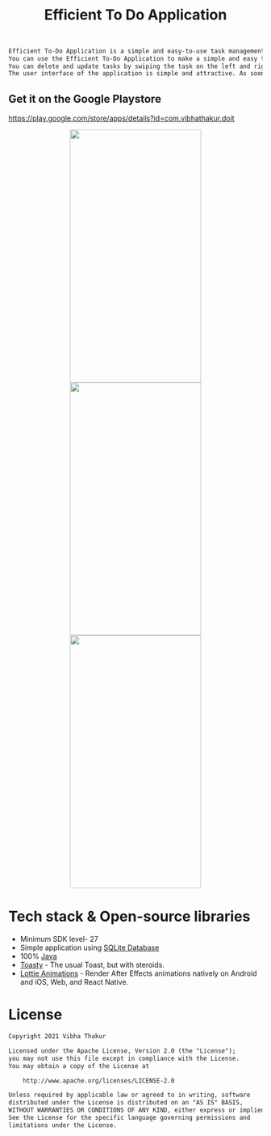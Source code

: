 <h1 align="center">Efficient To Do Application</h1>

<p align="center"> 
 </a>
</p>

```xml

 
Efficient To-Do Application is a simple and easy-to-use task management tool to help you stay organized and manage your day-to-day tasks.
You can use the Efficient To-Do Application to make a simple and easy to manage lists of tasks to ensure productivity.
You can delete and update tasks by swiping the task on the left and right side as Onswipe functionality has been added in the application.
The user interface of the application is simple and attractive. As soon as you complete a task and ticks the checkbox, cute animations will pop up to ensure the Dopamine effect, so that you can accomplish more.

```
## Get it on the Google Playstore

https://play.google.com/store/apps/details?id=com.vibhathakur.doit

<p align="center">
<img src="https://user-images.githubusercontent.com/72120614/116175215-be36df00-a6c4-11eb-8155-6cfbe3d9349e.png" width="260" height="500" />
<img src="https://user-images.githubusercontent.com/72120614/116175225-c42cc000-a6c4-11eb-9458-6664f5a5d7aa.png" width="260" height="500" />
<img src="https://user-images.githubusercontent.com/72120614/116175236-c858dd80-a6c4-11eb-8ef2-b6327f13a6bb.png" width="260" height="500" />


# Tech stack & Open-source libraries
- Minimum SDK level- 27
- Simple application using [SQLite Database](https://developer.android.com/reference/android/database/sqlite/SQLiteDatabase)
- 100% [Java](https://docs.oracle.com/javase/8/docs)
- [Toasty](https://github.com/GrenderG/Toasty) - The usual Toast, but with steroids.
- [Lottie Animations](https://github.com/airbnb/lottie-android) - Render After Effects animations natively on Android and iOS, Web, and React Native.

# License

```xml
Copyright 2021 Vibha Thakur

Licensed under the Apache License, Version 2.0 (the "License");
you may not use this file except in compliance with the License.
You may obtain a copy of the License at

    http://www.apache.org/licenses/LICENSE-2.0

Unless required by applicable law or agreed to in writing, software
distributed under the License is distributed on an "AS IS" BASIS,
WITHOUT WARRANTIES OR CONDITIONS OF ANY KIND, either express or implied.
See the License for the specific language governing permissions and
limitations under the License.
```
